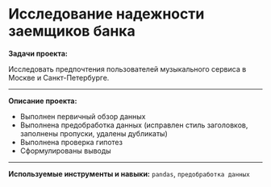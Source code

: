 # Исследование надежности заемщиков банка
**Задачи проекта:**

Исследовать предпочтения пользователей музыкального сервиса в Москве и Санкт-Петербурге.

---

**Описание проекта:**
* Выполнен первичный обзор данных
* Выполнена предобработка данных (исправлен стиль заголовков, заполнены пропуски, удалены дубликаты)
* Выполнена проверка гипотез
* Сформулированы выводы

---

**Используемые инструменты и навыки:** `pandas`, `предобработка данных`



